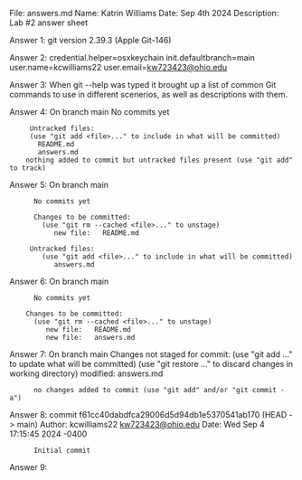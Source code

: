 
File: answers.md
Name: Katrin Williams
Date: Sep 4th 2024
Description: Lab #2 answer sheet


Answer 1: git version 2.39.3 (Apple Git-146)

Answer 2: credential.helper=osxkeychain
          init.defaultbranch=main
          user.name=kcwilliams22
          user.email=kw723423@ohio.edu

Answer 3: When git --help was typed it brought up a list of common Git commands to use in different scenerios, as well as descriptions with them.

Answer 4: On branch main
          No commits yet

         Untracked files:
         (use "git add <file>..." to include in what will be committed)
	       README.md
	       answers.md
        nothing added to commit but untracked files present (use "git add" to track)

Answer 5: On branch main

          No commits yet

          Changes to be committed:
            (use "git rm --cached <file>..." to unstage)
	           new file:   README.md

         Untracked files:
            (use "git add <file>..." to include in what will be committed)
	           answers.md

Answer 6: On branch main

          No commits yet

        Changes to be committed:
          (use "git rm --cached <file>..." to unstage)
	         new file:   README.md
	         new file:   answers.md

Answer 7: On branch main
          Changes not staged for commit:
            (use "git add <file>..." to update what will be committed)
            (use "git restore <file>..." to discard changes in working directory)
	            modified:   answers.md

          no changes added to commit (use "git add" and/or "git commit -a")

Answer 8: commit f61cc40dabdfca29006d5d94db1e5370541ab170 (HEAD -> main)
          Author: kcwilliams22 <kw723423@ohio.edu>
          Date:   Wed Sep 4 17:15:45 2024 -0400

          Initial commit

Answer 9:
